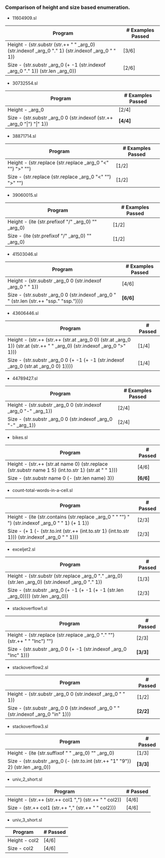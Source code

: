 ### Comparison of height and size based enumeration.

* 11604909.sl 

|  Program                                                                                        | # Examples Passed |
|-------------------------------------------------------------------------------------------------|-------------------|
| Height - (str.substr (str.++ " " _arg_0) (str.indexof _arg_0 "." 1) (str.indexof _arg_0 " " 1)) | [3/6]             |
| Size  -  (str.substr _arg_0 (+ -1 (str.indexof _arg_0 "." 1)) (str.len _arg_0))                 | [2/6]             |

* 30732554.sl

|  Program                                                                                        | # Examples Passed |
|-------------------------------------------------------------------------------------------------|-------------------|
| Height - _arg_0                                                                                 | [2/4]             |
| Size  -  (str.substr _arg_0 0 (str.indexof (str.++ _arg_0  "\|") "\|" 1))                       | **[4/4]**         |

* 38871714.sl

|  Program                                                                                        | # Examples Passed |
|-------------------------------------------------------------------------------------------------|-------------------|
| Height - (str.replace (str.replace _arg_0 "<" "") ">" "")                                       | [1/2]             |
| Size  -  (str.replace (str.replace _arg_0 "<" "") ">" "")                                       | [1/2]             |

* 39060015.sl 

|  Program                                                                                        | # Examples Passed |
|-------------------------------------------------------------------------------------------------|-------------------|
| Height - (ite (str.prefixof "/" _arg_0) "" _arg_0)                                              | [1/2]             |
| Size  -  (ite (str.prefixof "/" _arg_0) "" _arg_0)                                              | [1/2]             |

* 41503046.sl

|  Program                                                                                        | # Examples Passed |
|-------------------------------------------------------------------------------------------------|-------------------|
| Height - (str.substr _arg_0 0 (str.indexof _arg_0 " " 1))                                       | [4/6]             |                         
| Size  -  (str.substr _arg_0 0 (str.indexof _arg_0 " " (str.len (str.++ "ssp." "ssp."))))        | **[6/6]**         |                                              

* 43606446.sl

|  Program                                                                                                              | # Passed |
|-----------------------------------------------------------------------------------------------------------------------|----------|
| Height - (str.++ (str.++ (str.at _arg_0 0) (str.at _arg_0 1)) (str.at (str.++ " " _arg_0) (str.indexof _arg_0 ">" 1)))| [1/4]    |                         
| Size  -  (str.substr _arg_0 0 (+ -1 (+ -1 (str.indexof _arg_0 (str.at _arg_0 0) 1))))                                 | [1/4]    |     

* 44789427.sl

|  Program                                                                                        | # Examples Passed |
|-------------------------------------------------------------------------------------------------|-------------------|
| Height - (str.substr _arg_0 0 (str.indexof _arg_0 "-" _arg_1))                                  | [2/4]             |                         
| Size  -  (str.substr _arg_0 0 (str.indexof _arg_0 "-" _arg_1))                                  | [2/4]             | 

* bikes.sl

|  Program                                                                                            | # Passed |
|-----------------------------------------------------------------------------------------------------|----------|
| Height - (str.++ (str.at name 0) (str.replace (str.substr name 1 5) (int.to.str 1) (str.at " " 1))) | [4/6]    |                         
| Size  -  (str.substr name 0 (- (str.len name) 3))                                                   | **[6/6]**| 

* count-total-words-in-a-cell.sl

|  Program                                                                                            | # Passed |
|-----------------------------------------------------------------------------------------------------|----------|
| Height - (ite (str.contains (str.replace _arg_0 " " "") " ") (str.indexof _arg_0 " " 1) (+ 1 1))    | [2/3]    |                         
| Size  -  (+ 1 (- (str.to.int (str.++ (int.to.str 1) (int.to.str 1))) (str.indexof _arg_0 " " 1)))   | [2/3]    |                                       

* exceljet2.sl

|  Program                                                                                            | # Passed |
|-----------------------------------------------------------------------------------------------------|----------|
| Height - (str.substr (str.replace _arg_0 "." _arg_0) (str.len _arg_0) (str.indexof _arg_0 "." 1))   | [1/3]    |                         
| Size  -  (str.substr _arg_0 (+ -1 (+ -1 (+ -1 (str.len _arg_0)))) (str.len _arg_0))                 | [2/3]    |                                            

* stackoverflow1.sl

|  Program                                                                                            | # Passed |
|-----------------------------------------------------------------------------------------------------|----------|
| Height - (str.replace (str.replace _arg_0 "." "") (str.++ " " "Inc") "")                            | [2/3]    |                         
| Size  -  (str.substr _arg_0 0 (+ -1 (str.indexof _arg_0 "Inc" 1)))                                  | **[3/3]**|    

* stackoverflow2.sl

|  Program                                                                                            | # Passed |
|-----------------------------------------------------------------------------------------------------|----------|
| Height - (str.substr _arg_0 0 (str.indexof _arg_0 " " 1))                                           | [1/2]    |                         
| Size  -  (str.substr _arg_0 0 (str.indexof _arg_0 " " (str.indexof _arg_0 "in" 1)))                 | **[2/2]**|

* stackoverflow3.sl

|  Program                                                                                            | # Passed |
|-----------------------------------------------------------------------------------------------------|----------|
| Height - (ite (str.suffixof " " _arg_0) "" _arg_0)                                                  | [1/3]    |                         
| Size  -  (str.substr _arg_0 (- (str.to.int (str.++ "1" "9")) 2) (str.len _arg_0))                   | **[3/3]**|


* univ_2_short.sl

|  Program                                                                                            | # Passed |
|-----------------------------------------------------------------------------------------------------|----------|
| Height - (str.++ (str.++ col1 ",") (str.++ " " col2))                                               | [4/6]    |                         
| Size  -  (str.++ col1 (str.++ "," (str.++ " " col2)))                                               | [4/6]    |
 

* univ_3_short.sl

|  Program                                                                                            | # Passed |
|-----------------------------------------------------------------------------------------------------|----------|
| Height - col2                                                                                       | [4/6]    |                         
| Size  -  col2                                                                                       | [4/6]    |
